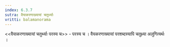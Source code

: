 ```yaml
---
index: 6.3.7
sutra: वैयाकरणाख्यायां चतुर्थ्याः
vritti: balamanorama
---
```


<<वैयाकरणाख्यायां चतुर्थ्याः परस्य च>> - परस्य च । वैयकरणाख्यायां परशब्दस्यापि चतुथ्र्या अलुगित्यर्थः । 